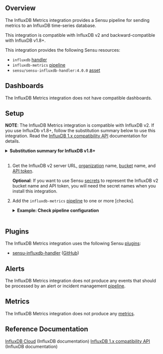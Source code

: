 ## Overview

<!-- Sensu Integration description; supports markdown -->

The InfluxDB Metrics integration provides a Sensu pipeline for sending metrics to an InfluxDB time-series database.

This integration is compatible with InfluxDB v2 and backward-compatible with InfluxDB v1.8+.

<!-- Provide a high level overview of the integration contents (e.g. checks, filters, mutators, handlers, assets, etc) -->

This integration provides the following Sensu resources:

* `influxdb` [handler]
* `influxdb-metrics` [pipeline]
* `sensu/sensu-influxdb-handler:4.0.0` [asset]

## Dashboards

<!-- List of supported dashboards w/ screenshots (supports png, jpeg, and gif images; relative paths only; e.g. `![](img/dashboard-1.png)` )-->

The InfluxDB Metrics integration does not have compatible dashboards.

## Setup

<!-- Sensu Integration setup instructions, including Sensu agent configuration and external component configuration -->
<!-- EXAMPLE: what configuration (if any) is required in a third-party service to enable monitoring? -->

**NOTE**: The InfluxDB Metrics integration is compatible with InfluxDB v2. If you use InfluxDb v1.8+, follow the substitution summary below to use this integration. Read the [InfluxDB 1.x compatibility API] documentation for details.

<details><summary><strong>Substitution summary for InfluxDB v1.8+</strong></summary>

If you use InfluxDB v1.8+, use the following substitutions to install this integration:

- Use an empty string for the organization name.
- Use [database and retention policy mapping] (e.g. `sensu/autogen`) for the bucket name. To use the default retention policy, use only the database name (e.g. `sensu`).
- Use the InfluxDB username and password separated by a colon to create an API token: `<USERNAME>:<PASSWORD>`. If the InfluxDB server doesn't require authentication, use an empty string (`""`). 

</details>
<br>

1. Get the InfluxDB v2 server URL, [organization] name, [bucket] name, and [API token].

   **Optional**: If you want to use Sensu [secrets] to represent the InfluxDB v2 bucket name and API token, you will need the secret names when you install this integration.

1. Add the `influxdb-metrics` [pipeline] to one or more [checks].

   <details><summary><strong>Example: Check pipeline configuration</strong></summary>

   ```yaml
   spec:
     pipelines:
       - api_version: core/v2
         type: Pipeline
         name: influxdb-metrics
   ```

   </details>
   <br>

## Plugins

<!-- Links to any Sensu Integration dependencies (i.e. Sensu Plugins) -->

The InfluxDB Metrics integration uses the following Sensu [plugins]:

- [sensu-influxdb-handler][sensu-influxdb-handler-bonsai] ([GitHub][sensu-elasticsearch-influxdb-github])

## Alerts

<!-- List of all alerts generated by this integration. -->

The InfluxDB Metrics integration does not produce any events that should be processed by an alert or incident management [pipeline].

## Metrics

<!-- List of all metrics or events collected by this integration. -->

The InfluxDB Metrics integration does not produce any [metrics].

## Reference Documentation

<!-- Please provide links to any relevant reference documentation to help users learn more and/or troubleshoot this integration. -->

[InfluxDB Cloud] (InfluxDB documentation)
[InfluxDB 1.x compatibility API] (InfluxDB documentation)


<!-- Links -->
[check]: https://docs.sensu.io/sensu-go/latest/observability-pipeline/observe-schedule/checks/
[asset]: https://docs.sensu.io/sensu-go/latest/plugins/assets/
[subscription]: https://docs.sensu.io/sensu-go/latest/observability-pipeline/observe-schedule/subscriptions/
[agents]: https://docs.sensu.io/sensu-go/latest/observability-pipeline/observe-schedule/agent/
[annotation]: https://docs.sensu.io/sensu-go/latest/observability-pipeline/observe-schedule/agent/#general-configuration-flags
[plugins]: https://docs.sensu.io/sensu-go/latest/plugins/
[metrics]: https://docs.sensu.io/sensu-go/latest/observability-pipeline/observe-schedule/metrics/
[handler]: https://docs.sensu.io/sensu-go/latest/observability-pipeline/observe-process/handlers/
[tokens]: https://docs.sensu.io/sensu-go/latest/observability-pipeline/observe-schedule/tokens/
[secrets]: https://docs.sensu.io/sensu-go/latest/reference/secrets/
[pipeline]: https://docs.sensu.io/sensu-go/latest/observability-pipeline/observe-process/pipelines/
[API token]: https://docs.influxdata.com/influxdb/cloud/security/tokens/
[organization]: https://docs.influxdata.com/influxdb/cloud/organizations/
[bucket]: https://docs.influxdata.com/influxdb/cloud/organizations/buckets/
[InfluxDB 1.x compatibility API]: https://docs.influxdata.com/influxdb/cloud/reference/api/influxdb-1x/
[sensu-influxdb-handler]: https://github.com/sensu/sensu-influxdb-handler
[sensu-influxdb-handler-bonsai]: https://bonsai.sensu.io/assets/sensu/sensu-influxdb-handler
[sensu-elasticsearch-influxdb-github]: https://github.com/sensu/sensu-influxdb-handler
[InfluxDB Cloud]: https://docs.influxdata.com/influxdb/cloud/
